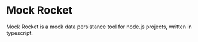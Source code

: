 # Mock Rocket

Mock Rocket is a mock data persistance tool for node.js projects, written in
typescript.
